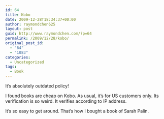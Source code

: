 ```yaml
---
id: 64
title: Kobo
date: 2009-12-28T18:34:37+00:00
author: raymondchen625
layout: post
guid: http://www.raymondchen.com/?p=64
permalink: /2009/12/28/kobo/
original_post_id:
  - "64"
  - "1083"
categories:
  - Uncategorized
tags:
  - Book
---
```

It&#8217;s absolutely outdated policy!

I found books are cheap on Kobo. As usual, it&#8217;s for US customers only. Its verification is so weird. It verifies according to IP address. 

It&#8217;s so easy to get around. That&#8217;s how I bought a book of Sarah Palin.